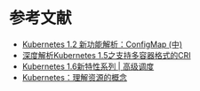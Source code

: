 # 参考文献
- [Kubernetes 1.2 新功能解析：ConfigMap (中)](http://dockone.io/article/1208)
- [深度解析Kubernetes 1.5之支持多容器格式的CRI](http://mp.weixin.qq.com/s?__biz=MjM5ODM3MzkyNQ==&amp;mid=2654379369&amp;idx=1&amp;sn=52f439609dc8a979081b4d7aa0b5e2b0&amp;chksm=bd0982238a7e0b3559483072b565fc1b58611822c9e52820c845d6e9176593878b39b10367d9&amp;mpshare=1&amp;scene=1&amp;srcid=1226qYyfyKOp8MfsbSRcXmuX#rd)
- [Kubernetes 1.6新特性系列 | 高级调度](http://mp.weixin.qq.com/s?__biz=MzI0NjI4MDg5MQ==&amp;mid=2715290924&amp;idx=1&amp;sn=9e8947889e2d139ac1bb671c8fc1ffbb&amp;chksm=cd6d0af8fa1a83ee830439c1a8b7fa05e65bba50bf42c8e303e0acba667590d26a29802e74ed&amp;mpshare=1&amp;scene=1&amp;srcid=0423ad4SgVluiVSCGkAQnvnR#rd)
- [Kubernetes：理解资源的概念](http://mp.weixin.qq.com/s?__biz=MzA5OTAyNzQ2OA==&amp;mid=2649692963&amp;idx=1&amp;sn=a8226eec270d26ddefee3187535f3aae&amp;chksm=88932440bfe4ad5638f4bebeeb31a6ff438fae58bf98215a394b4fb7207b2b552f94bd44f8a6&amp;mpshare=1&amp;scene=1&amp;srcid=0106fPf4t4wTCY2yGYgSGyfy#rd)
